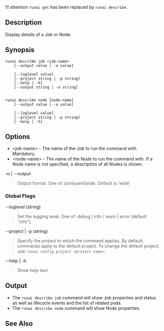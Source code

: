 !!! attention
    `runai get` has been replaced by `runai describe`.

## Description

Display details of a Job or Node.

## Synopsis

``` shell
runai describe job <job-name> 
    [--output value | -o value]  
    
    [--loglevel value] 
    [--project string | -p string] 
    [--help | -h]
    [--output string | -o string]  


runai describe node [node-name] 
    [--output value | -o value]  
    
    [--loglevel value] 
    [--project string | -p string] 
    [--help | -h]
```

## Options

* <job-name\> - The name of the Job to run the command with. Mandatory.
* <node-name\> - The name of the Node to run the command with. If a Node name is not specified, a description of all Nodes is shown.


-o | --output
>  Output format. One of: json|yaml|wide. Default is 'wide'

### Global Flags

--loglevel (string)
>  Set the logging level. One of: debug | info | warn | error (default "info").

--project | -p (string)
>  Specify the project to which the command applies. By default, commands apply to the default project. To change the default project, use: ``runai config project <project-name>``.

--help | -h
>  Show help text

## Output

* The `runai describe job` command will show Job properties and status as well as lifecycle events and the list of related pods.
* The `runai describe node` command will show Node properties. 

## See Also